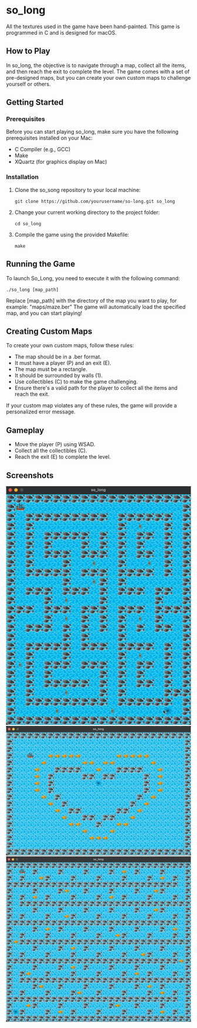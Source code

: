 # so_long

All the textures used in the game have been hand-painted. This game is programmed in C and is designed for macOS.

## How to Play

In so_long, the objective is to navigate through a map, collect all the items, and then reach the exit to complete the level. The game comes with a set of pre-designed maps, but you can create your own custom maps to challenge yourself or others.

## Getting Started

### Prerequisites

Before you can start playing so_long, make sure you have the following prerequisites installed on your Mac:

- C Compiler (e.g., GCC)
- Make
- XQuartz (for graphics display on Mac)

### Installation

1. Clone the so_song repository to your local machine:

   ```shell
   git clone https://github.com/yourusername/so-long.git so_long
2. Change your current working directory to the project folder:
   
   ```shell
   cd so_long
3. Compile the game using the provided Makefile:

   ```shell
   make

## Running the Game

To launch So_Long, you need to execute it with the following command:

   ```shell
   ./so_long [map_path]
   ```
Replace [map_path] with the directory of the map you want to play, for example: "maps/maze.ber"
The game will automatically load the specified map, and you can start playing!

## Creating Custom Maps

To create your own custom maps, follow these rules:

- The map should be in a .ber format.
- It must have a player (P) and an exit (E).
- The map must be a rectangle.
- It should be surrounded by walls (1).
- Use collectibles (C) to make the game challenging.
- Ensure there's a valid path for the player to collect all the items and reach the exit.

If your custom map violates any of these rules, the game will provide a personalized error message.

## Gameplay

- Move the player (P) using WSAD.
- Collect all the collectibles (C).
- Reach the exit (E) to complete the level.

## Screenshots

![Demo GIF](https://github.com/Apeslx/so_long/blob/main/screenshots/screenrecording1.gif)
![Demo IMG_1](https://github.com/Apeslx/so_long/blob/main/screenshots/screenshoot1.png)
![Demo IMG_1](https://github.com/Apeslx/so_long/blob/main/screenshots/screenshoot2.png)



